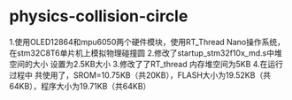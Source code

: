 # physics-collision-circle
1.使用OLED12864和mpu6050两个硬件模块，使用RT_Thread Nano操作系统，在stm32C8T6单片机上模拟物理碰撞圆
2.修改了startup_stm32f10x_md.s中堆空间的大小 设置为2.5KB大小
3.修改了了RT_thread 内存堆空间为5KB
4.在运行过程中 共使用了，SROM=10.75KB（共20KB），FLASH大小为19.52KB（共64KB），程序大小为19.71KB（共64KB）
